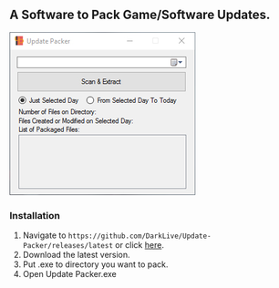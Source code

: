 ## A Software to Pack Game/Software Updates. ##

![alt text](https://raw.githubusercontent.com/DarkLive/Update-Packer/master/Screen.jpg)

### Installation ###
1. Navigate to `https://github.com/DarkLive/Update-Packer/releases/latest` or click [here](https://github.com/DarkLive/Update-Packer/releases/latest).
2. Download the latest version.
3. Put .exe to directory you want to pack.
4. Open Update Packer.exe
